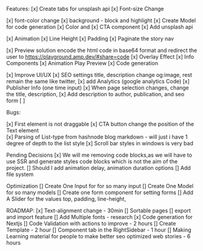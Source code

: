 Features:
[x] Create tabs for unsplash api
[x] Font-size Change 

[x] font-color change
[x] background - block and highlight
[x] Create Model for code generation
[x] Color and 
[x] CTA component
[x] Add unsplash api

[x] Animation 
[x] Line Height
[x] Padding 
[x] Paginate the story nav

[x] Preview solution encode the html code in base64 format and redirect the user to https://playground.amp.dev/#share=code
[x] Overlay Effect
[x] Info Components 
[x] Animation Play Preview
[x] Code generation

[x] Improve UI/UX
[x] SEO settings title, description change og:image, rest remain the same like twitter, 
[x] add Analytics (google analytics Code)
[x] Publisher Info (one time input)
[x] When page selection changes, change the title, description, 
[x] Add description to author, publication, and seo form 
[ ]  

Bugs: 

[x] First element is not draggable 
[x] CTA button change the position of the Text element  
[x] Parsing of List-type from hashnode blog markdown - will just i have 1 degree of depth to the list style
[x] Scroll bar styles in windows is very bad


Pending Decisions
[x] We will me removing code blocks,as we will have to use SSR and generate styles code blocks which is not the aim of the project.
[] Should I add animation delay, animation duration options
[] Add file system


Optimization
[] Create One Input for for so many input
[] Create One Model for so many models
[] Create one form component for setting forms
[] Add A Slider for the values top, padding, line-height, 


ROADMAP: 
[x] Text-alignment change - 30min
[] Sortable pages
[] export and import feature
[] Add Multiple fonts - research
[x] Code generation for Nextjs 
[] Code Validation with actions to improve - 2 hours
[] Create Template - 2 hour
[] Component tab in the RightSidebar - 1 hour
[] Making Learning material for people to make better seo optimized web stories - 6 hours



